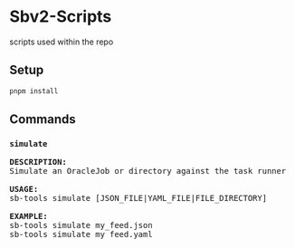 # Sbv2-Scripts

scripts used within the repo

## Setup

```bash
pnpm install
```

## Commands

### `simulate`

<pre>
<b>DESCRIPTION:</b>
Simulate an OracleJob or directory against the task runner

<b>USAGE:</b>
sb-tools simulate [JSON_FILE|YAML_FILE|FILE_DIRECTORY]

<b>EXAMPLE:</b>
sb-tools simulate my_feed.json
sb-tools simulate my_feed.yaml
</pre>
